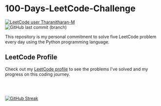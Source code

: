 # 100-Days-LeetCode-Challenge

[![LeetCode user Tharanitharan-M](https://img.shields.io/badge/dynamic/json?style=flat&labelColor=black&color=%23ffa116&label=Solved&query=solved&url=https%3A%2F%2Fleetcode-badge.vercel.app%2Fapi%2Fusers%2FTharanitharan-M&logo=leetcode&logoColor=yellow)](https://leetcode.com/Tharanitharan-M/)
<br>
![GitHub last commit (branch)](https://img.shields.io/github/last-commit/Tharanitharan-M/100-Days-LeetCode-Challenge/main)

This repository is my personal commitment to solve five LeetCode problem every day using the Python programming language.

## LeetCode Profile

Check out my [LeetCode profile](https://leetcode.com/Tharanitharan-M/) to see the problems I've solved and my progress on this coding journey.

<br>
<br>

[![GitHub Streak](https://streak-stats.demolab.com?user=Tharanitharan-M&theme=dark&hide_border=true&hide_total_contributions=true)](https://git.io/streak-stats)
